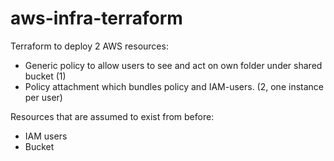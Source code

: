 # aws-infra-terraform
Terraform to deploy 2 AWS resources: 

 - Generic policy to allow users to see and act on own folder under shared bucket (1)
 - Policy attachment which bundles policy and IAM-users. (2, one instance per user)

Resources that are assumed to exist from before:
 - IAM users
 - Bucket

 
